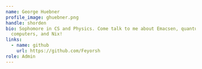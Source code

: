 ```yaml
---
name: George Huebner
profile_image: ghuebner.png
handle: shorden
bio: Sophomore in CS and Physics. Come talk to me about Emacsen, quantum
  computers, and Nix!
links:
  - name: github
    url: https://github.com/Feyorsh
role: Admin
---
```

